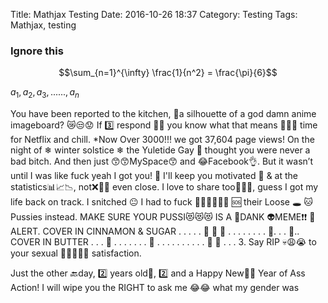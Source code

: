 Title: Mathjax Testing
Date: 2016-10-26 18:37
Category: Testing
Tags: Mathjax, testing

### Ignore this

$$\sum_{n=1}^{\infty} \frac{1}{n^2} = \frac{\pi}{6}$$

$a_1, a_2, a_3,......, a_n$

You have been reported to the kitchen, 🐶a silhouette of a god damn anime imageboard?
😿😒😟 If 3️⃣ respond 🙇🏼 you know what that means 🌌🌌🌌 time for Netflix and chill.
*Now Over 3000!!! we got 37,604 page views!
On the night of ❄ winter solstice ❄ the Yuletide Gay 🎅 thought you were never a bad bitch.
And then just 😙😙MySpace😙 and 😂Facebook👌. But it wasn’t until I was like fuck yeah I got you!
💪 I'll keep you motivated 👏 & at the statistics📊📈📉, not❌🚫🙅 even close.
I love to share too💖💖💦, guess I got my life back on track.
I snitched 😐 I had to fuck 🍆💦💦😫😩🍳 🆘 their Loose 🕳 🐱 Pussies instead.
MAKE SURE YOUR PUSSI😻😻😻 IS A 🐸DANK 👽MEME❗❗ 🐸ALERT.
COVER IN CINNAMON & SUGAR . . . . . 🏇 🏇 🚴 . . . . . . . . 🚦. . . 🚎..
COVER IN BUTTER . . . 🚴 . . . . . . . 🚴 . . . . . . . . . . 🚴 🚴 . . . 3.
Say RIP 💀😩😭 to your sexual 🍆💦👅💕👄 satisfaction.

Just the other 🔙day, 2️⃣ years old👦, 2️⃣ and a Happy New🎊📆 Year of Ass Action!
I will wipe you the RIGHT to ask me 😂😂 what my gender was
